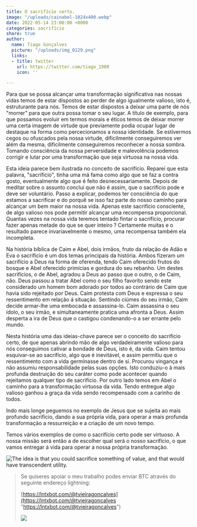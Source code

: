 ```yaml
---
title: O sacrifício certo.
image: "/uploads/cainabel-1024x400.webp"
date: 2022-05-14 23:00:00 +0000
categories: sacrifício
share: true
author:
  name: Tiago Gonçalves
  picture: "/uploads/img_0129.png"
  links:
  - title: twitter
    url: https://twitter.com/tiago_1989
    icon: ''

---
```

Para que se possa alcançar uma transformação significativa nas nossas vidas temos de estar dispostos ao perder de algo igualmente valioso, isto é, estruturante para nós. Temos de estar dispostos a deixar uma parte de nós "morrer" para que outra possa tomar o seu lugar. A título de exemplo, para que possamos evoluir em termos morais e éticos temos de deixar morrer uma certa imagem de virtude que previamente podia ocupar lugar de destaque na forma como percecionamos a nossa identidade. Se estivermos cegos ou ofuscados pela nossa virtude, dificilmente conseguiremos ver além da mesma, dificilmente conseguiremos reconhecer a nossa sombra. Tomando consciência da nossa perversidade e malevolência podemos corrigir e lutar por uma transformação que seja virtuosa na nossa vida.

Esta ideia parece bem ilustrada no conceito de sacrifício. Reparei que esta palavra, "sacrifício", tinha uma má fama como algo que se faz a contra gosto, eventualmente algo que é feito desnecessariamente.  Depois de meditar sobre o assunto concluí que não é assim, que o sacrifício pode e deve ser voluntário. Passo a explicar, podemos ter consciência  do que estamos a sacrificar e do porquê se isso faz parte do nosso caminho para alcançar um bem maior na nossa vida. Apenas este sacrifício consciente, de algo valioso nos pode permitir alcançar uma recompensa proporcional. Quantas vezes na nossa vida teremos tentado fintar o sacrifício, procurar fazer apenas metade do que se quer inteiro ? Certamente muitas e o resultado parece invariavelmente o mesmo, uma recompensa também ela incompleta.

Na história bíblica de Caim e Abel, dois irmãos, fruto da relação de Adão e Eva o sacrifício é um dos temas principais da história. Ambos fizeram um sacrifício a Deus na forma de oferenda, tendo Caim oferecido frutos do bosque e Abel oferecido primícias e gordura do seu rebanho. Um destes sacrifícios, o de Abel, agradou a Deus ao passo que o outro, o de Caim, não. Deus passou a tratar Abel como o seu filho favorito sendo este considerado um homem bom adorado por todos ao contrário de Caim que havia sido rejeitado por Deus. Caim protesta com Deus e expressa o seu ressentimento em relação á situação. Sentindo ciúmes do seu irmão, Caim decide armar-lhe uma embocada e assassina-lo. Caim assassina o seu ídolo, o seu irmão, e simultaneamente pratica uma afronta a Deus. Assim desperta a ira de Deus que o castigou condenando-o a ser errante pelo mundo.

Nesta história uma das ideias-chave parece ser o conceito do sacrifício certo, de que apenas abrindo mão de algo verdadeiramente valioso para nós conseguimos cativar a bondade de Deus, isto é, da vida. Caim tentou esquivar-se ao sacrifício, algo que é inevitável, e assim permitiu que o ressentimento com a vida germinasse dentro de si. Procurou vingança e não assumiu responsabilidade pelas suas opções. Isto conduziu-o à mais profunda destruição do seu caráter como pode acontecer quando rejeitamos qualquer tipo de sacrifício. Por outro lado temos em Abel o caminho para a transformação virtuosa da vida. Tendo entregue algo valioso ganhou a graça da vida sendo recompensado com a carinho de todos.

Indo mais longe peguemos no exemplo de Jesus que se sujeita ao mais profundo sacrifício, dando a sua própria vida, para operar a mais profunda transformação a ressurreição e a criação de um novo tempo.

Temos vários exemplos de como o sacrifício certo pode ser virtuoso. A nossa missão será então a de escolher qual será o nosso sacrifício, o que vamos entregar á vida para operar a nossa própria transformação.

![The idea is that you could sacrifice something of value, and that would  have transcendent utility.](https://img.libquotes.com/pic-quotes/v2/jordan-peterson-quote-lbv8i7b.jpg)

> Se quiseres apoiar o meu trabalho podes enviar BTC através do seguinte endereço lightning:
>
> [https://lntxbot.com/@tvieiragoncalves](https://lntxbot.com/@tvieiragoncalves "https://lntxbot.com/@tvieiragoncalves")
>
> ![](https://i.imgur.com/v8i5Xd3.png)